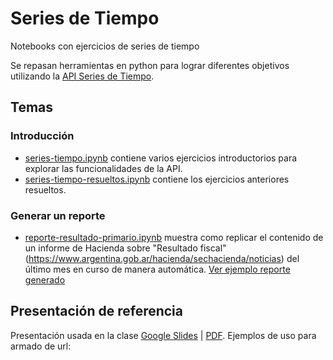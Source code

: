 # Series de Tiempo
Notebooks con ejercicios de series de tiempo


Se repasan herramientas en python para lograr diferentes objetivos utilizando la [API Series de Tiempo](https://apis.datos.gob.ar/series).

## Temas

### Introducción

* [series-tiempo.ipynb](https://github.com/datosgobar/analisis-datos-python/blob/master/Series-de-Tiempo/series-tiempo.ipynb) contiene varios ejercicios introductorios para explorar las funcionalidades de la API.
* [series-tiempo-resueltos.ipynb](https://github.com/datosgobar/analisis-datos-python/blob/master/Series-de-Tiempo/series-tiempo-resueltos.ipynb) contiene los ejercicios anteriores resueltos.

### Generar un reporte

* [reporte-resultado-primario.ipynb](https://github.com/datosgobar/analisis-datos-python/blob/master/Series-de-Tiempo/reporte-resultado-primario.ipynb) muestra como replicar el contenido de un informe de Hacienda sobre "Resultado fiscal" (https://www.argentina.gob.ar/hacienda/sechacienda/noticias) del último mes en curso de manera automática. [Ver ejemplo reporte generado](https://datosgobar.github.io/analisis-datos-python/Series-de-Tiempo/reportes/resultado-primario.html)

## Presentación de referencia  

Presentación usada en la clase [Google Slides](https://docs.google.com/presentation/d/1-KYHA4Nx7vQF2SKH0J_uDjVFYFZ2RwPoZvSD9EWGKOs) | [PDF](https://docs.google.com/presentation/d/1-KYHA4Nx7vQF2SKH0J_uDjVFYFZ2RwPoZvSD9EWGKOs/export/pdf). Ejemplos de uso para armado de url: 

